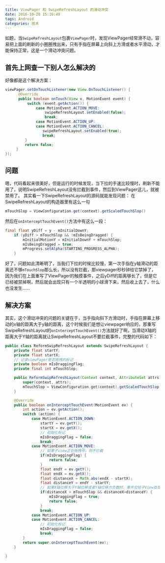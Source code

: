 ```yaml
---
title: ViewPager 和 SwipeRefreshLayout 的滑动冲突
date: 2016-10-28 15:16:49
tags: Android
categories: 技术
---
```

如题，当`SwipeRefreshLayout`包裹`ViewPager`时，发现ViewPager经常滑不动，容易把上面的刷新的小圈圈拽出来，只有手指在屏幕上向斜上方滑或者水平滑动，才能保持正常，这是一个滑动冲突问题。
<!--more-->
## 首先上网查一下别人怎么解决的
好像都是这个解决方案：
```java
viewPager.setOnTouchListener(new View.OnTouchListener() {
      @Override
      public boolean onTouch(View v, MotionEvent event) {
          switch (event.getAction()) {
              case MotionEvent.ACTION_MOVE:
                  swipeRefreshLayout.setEnabled(false);
                  break;
              case MotionEvent.ACTION_UP:
              case MotionEvent.ACTION_CANCEL:
                 swipeRefreshLayout.setEnabled(true);
                 break;
         }
         return false;
     }
});
```
## 问题
嗯，代码看起来很美好，但是运行的时候发现，当下拉的手速比较慢时，刷新不能用了，说明SwipeRefreshLayout没有拦截到事件，然后到ViewPager这儿，就被禁用了。  其实看一下SwipeRefreshLayout的源码就能发现问题：
在SwipeRefreshLayout的构造器里有这么一句
```java	
mTouchSlop = ViewConfiguration.get(context).getScaledTouchSlop()
```
然后在`onInterceptTouchEvent()`方法中有这么一段：
```java
final float yDiff = y - mInitialDownY;
    if (yDiff > mTouchSlop && !mIsBeingDragged) {
        mInitialMotionY = mInitialDownY + mTouchSlop;
        mIsBeingDragged = true;
        mProgress.setAlpha(STARTING_PROGRESS_ALPHA);
    }
```
好了，问题如此清晰明了，当我们下拉的时候比较慢，第一次手指在y轴滑动的距离还不够`mTouchSlop`那么长，所以没有拦截，那viewpager秒秒钟给它禁掉了，因为我们在上面重写了ViewPager的触摸事件，之后yDiff的距离够长了，但是它已经被禁掉啊，然后就会出现只有一个半透明的小球滑下来，然后收上去了，什么也没发生……
## 解决方案
其实，这个滑动冲突的问题的关键在于，当手指向斜下方滑动时，手指在屏幕上移动的x轴的距离大于y轴的距离，这个时候我们是想让viewpager响应的，那重写SwipeRefreshLayout的`onInterceptTouchEvent()`方法就好了啊，当滑动X轴的距离大于Y轴的距离就让SwipeRefreshLayout不要拦截事件，完整的代码如下：
```java
public class ReformSwipRefreshLayout extends SwipeRefreshLayout {
    private float startY;
    private float startX;
    // 记录viewPager是否拖拽的标记
    private boolean mIsDraggingFlag;
    private final int mTouchSlop;

    public ReformSwipRefreshLayout(Context context, AttributeSet attrs) {
        super(context, attrs);
        mTouchSlop = ViewConfiguration.get(context).getScaledTouchSlop();
    }

    @Override
    public boolean onInterceptTouchEvent(MotionEvent ev) {
        int action = ev.getAction();
        switch (action) {
            case MotionEvent.ACTION_DOWN:
                startY = ev.getY();
                startX = ev.getX();
                // 初始化标记
                mIsDraggingFlag = false;
                break;
            case MotionEvent.ACTION_MOVE:
                // 如果子view正在拖拽中，则不拦截
                if(mIsDraggingFlag) {
                    return false;
                }
                float endY = ev.getY();
                float endX = ev.getX();
                float distanceX = Math.abs(endX - startX);
                float distanceY = endY - startY;
                // 如果X轴位移大于Y轴位移或者Y轴位移为负数时，事件交给子View处理
                if(distanceX > mTouchSlop && distanceX>distanceY) {
                    mIsDraggingFlag = true;
                    return false;
                }
                break;
            case MotionEvent.ACTION_UP:
            case MotionEvent.ACTION_CANCEL:
                // 初始化标记
                mIsDraggingFlag = false;
                break;
        }
        return super.onInterceptTouchEvent(ev);
    }

}
```